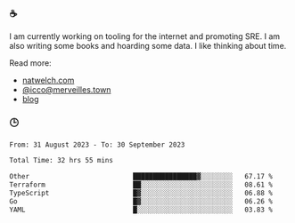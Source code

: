 ### ☕

I am currently working on tooling for the internet and promoting SRE. I am also writing some books and hoarding some data. I like thinking about time. 

Read more:

 - [natwelch.com](https://natwelch.com)
 - [@icco@merveilles.town](https://merveilles.town/@icco)
 - [blog](https://writing.natwelch.com)

### 🕒

<!--START_SECTION:waka-->

```txt
From: 31 August 2023 - To: 30 September 2023

Total Time: 32 hrs 55 mins

Other                          ████████████████▓░░░░░░░░   67.17 %
Terraform                      ██░░░░░░░░░░░░░░░░░░░░░░░   08.61 %
TypeScript                     █▓░░░░░░░░░░░░░░░░░░░░░░░   06.88 %
Go                             █▓░░░░░░░░░░░░░░░░░░░░░░░   06.26 %
YAML                           █░░░░░░░░░░░░░░░░░░░░░░░░   03.83 %
```

<!--END_SECTION:waka-->
